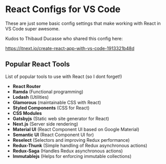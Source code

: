 # React Configs for VS Code

These are just some basic config settings that make working with React in VS Code super awesome.

Kudos to Thibaud Ducasse who shared this config here:

https://itnext.io/create-react-app-with-vs-code-1913321b48d

## Popular React Tools

List of popular tools to use with React (so I dont forget!)

- **React Router**
- **Ramda** (Functional programming)
- **Lodash** (Utilities)
- **Glamorous** (maintainable CSS with React)
- **Styled Components** (CSS for React)
- **CSS Modules**
- **Gatsbyjs** (Static web site generator for React)
- **Next.js** (Server side rendering)
- **Material UI** (React Component UI based on Google Material)
- **Semantic UI** (React Component UI for)
- **Reselect** (Selectors and improving Redux performance)
- **Redux-Thunk** (Simple handling of Redux asynchronous actions)
- **Redux-Saga** (Handles Redux asynchronous actions)
- **Immutablejs** (Helps for enforcing immutable collections)

